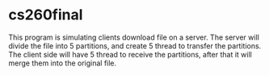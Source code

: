 # cs260final
This program is simulating clients download file on a server. The server will divide the file into 5 partitions, and create 5 thread to transfer the partitions. The client side will have 5 thread to receive the partitions, after that it will merge them into the original file.
